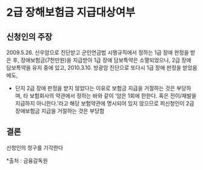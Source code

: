 # 2급 장해보험금 지급대상여부

## 신청인의 주장

2009.5.26. 신우암으로 진단받고 군인연금법 시행규칙에서 정하는 1급 장애 판정을 받은 후, 장애보험금(7천만원)을 지급받아 1급 장애 담보특약은 소멸되었으나, 2급 장애 담보특약을 유지 중에 있고, 2010.3.10. 방광암 진단으로 또다시 1급 장애 판정을 받았음에도,  

* 단지 2급 장애 판정을 받지 않았다는 이유로 보험금 지급을 거절하는 것은 부당하며, 타 보험회사의 약관에서 정하는 바와 같이 ‘암은 1회에 한한다. 혹은 전이/재발을 지급하지 아니한다.’라고 해당 보험약관에 명시되어 있지 않으므로 피신청인이 2급 장애보험금 지급을 거절하는 것은 부당함

## 결론

신청인의 청구를 기각한다

*출처 : 금융감독원